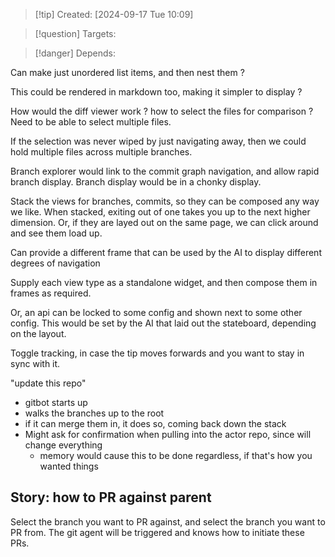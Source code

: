 
>[!tip] Created: [2024-09-17 Tue 10:09]

>[!question] Targets: 

>[!danger] Depends: 

Can make just unordered list items, and then nest them ?

This could be rendered in markdown too, making it simpler to display ?

How would the diff viewer work ? how to select the files for comparison ?  Need to be able to select multiple files.

If the selection was never wiped by just navigating away, then we could hold multiple files across multiple branches.

Branch explorer would link to the commit graph navigation, and allow rapid branch display.  Branch display would be in a chonky display.

Stack the views for branches, commits, so they can be composed any way we like.
When stacked, exiting out of one takes you up to the next higher dimension.
Or, if they are layed out on the same page, we can click around and see them load up.

Can provide a different frame that can be used by the AI to display different degrees of navigation

Supply each view type as a standalone widget, and then compose them in frames as required.

Or, an api can be locked to some config and shown next to some other config.
This would be set by the AI that laid out the stateboard, depending on the layout.

Toggle tracking, in case the tip moves forwards and you want to stay in sync with it.

"update this repo"
- gitbot starts up
- walks the branches up to the root
- if it can merge them in, it does so, coming back down the stack
- Might ask for confirmation when pulling into the actor repo, since will change everything
	- memory would cause this to be done regardless, if that's how you wanted things

## Story: how to PR against parent
Select the branch you want  to PR against, and select the branch you want to PR from.
The git agent will be triggered and knows how to initiate these PRs.